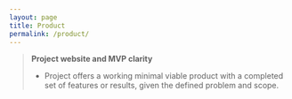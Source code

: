 ```yaml
---
layout: page
title: Product
permalink: /product/
---
```


> **Project website and MVP clarity** 
> - Project offers a working minimal viable product with a completed set of features or results, given the defined problem and scope.
